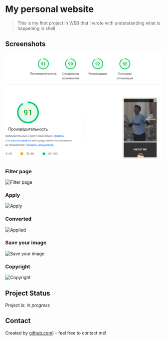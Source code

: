 # My personal website
> This is my first project in WEB  that I wrote with understanding what is happening in shell

## Screenshots
![Main page](screens/capacity.png)
### Filter page
![Filter page](screenshots/2.png)
### Apply
![Apply](screenshots/3.png)
### Converted
![Applied](screenshots/4.png)
### Save your image 
![Save your image](screenshots/5.png)
### Copyright
![Copyright](screenshots/6.png)


## Project Status
Project is: _in progress_ 




## Contact
Created by [github.com](https://github.com/Arpidinov)) - feel free to contact me!

